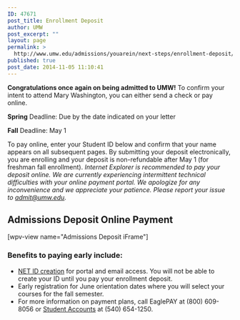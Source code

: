 ```yaml
---
ID: 47671
post_title: Enrollment Deposit
author: UMW
post_excerpt: ""
layout: page
permalink: >
  http://www.umw.edu/admissions/youarein/next-steps/enrollment-deposit/
published: true
post_date: 2014-11-05 11:10:41
---
```

<strong>Congratulations once again on being admitted to UMW!</strong> To confirm your intent to attend Mary Washington, you can either send a check or pay online.

<strong>Spring</strong> Deadline: Due by the date indicated on your letter

<strong>Fall</strong> Deadline: May 1

To pay online, enter your Student ID below and confirm that your name appears on all subsequent pages. By submitting your deposit electronically, you are enrolling and your deposit is non-refundable after May 1 (for freshman fall enrollment). <em>Internet Explorer is recommended to pay your deposit online. We are currently experiencing intermittent technical difficulties with your online payment portal. We apologize for any inconvenience and we appreciate your patience. Please report your issue to admit@umw.edu. </em>
<h2>Admissions Deposit Online Payment</h2>
[wpv-view name="Admissions Deposit iFrame"]
<h3>Benefits to paying early include:</h3>
<ul>
 	<li><a href="http://technology.umw.edu/logins">NET ID creation</a> for portal and email access. You will not be able to create your ID until you pay your enrollment deposit.</li>
 	<li>Early registration for June orientation dates where you will select your courses for the fall semester.</li>
 	<li>For more information on payment plans, call EaglePAY at (800) 609-8056 or <a href="/directory/department/administration/finance/student-accounts/">Student Accounts</a> at (540) 654-1250.</li>
</ul>